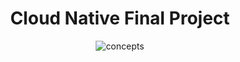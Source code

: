 <div align="center" style="text-align: center">
<h1> Cloud Native Final Project </h1>

![concepts](https://github.com/user-attachments/assets/580a2b35-f631-409d-8309-05f06f8e2da1)

</div>
